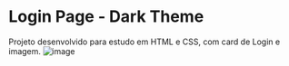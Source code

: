 # Login Page - Dark Theme
Projeto desenvolvido para estudo em HTML e CSS, com card de Login e imagem.
![image](https://user-images.githubusercontent.com/53975201/181343730-e62bdf04-f1eb-4ffc-9c26-3605285c369a.png)
